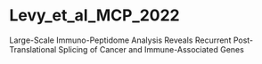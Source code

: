 # Levy_et_al_MCP_2022
Large-Scale Immuno-Peptidome Analysis Reveals Recurrent Post-Translational Splicing of Cancer and Immune-Associated Genes
